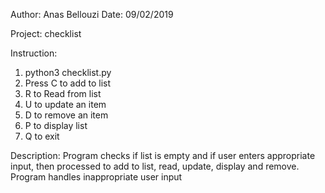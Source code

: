 Author: Anas Bellouzi
Date: 09/02/2019

Project: checklist

Instruction:
1. python3 checklist.py
2. Press C to add to list
3. R to Read from list
4. U to update an item
5. D to remove an item
6. P to display list
7. Q to exit

Description: Program checks if list is empty and if user enters appropriate input, then processed to add to list, read, update, display and remove. Program handles inappropriate user input 
